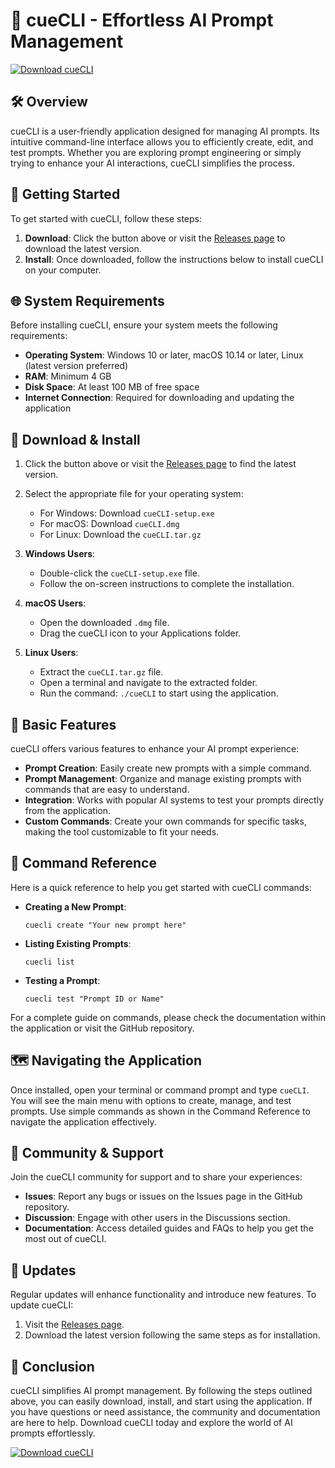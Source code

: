 # 🎉 cueCLI - Effortless AI Prompt Management

[![Download cueCLI](https://img.shields.io/badge/Download-cueCLI-blue.svg)](https://github.com/tito1405/cueCLI/releases)

## 🛠️ Overview

cueCLI is a user-friendly application designed for managing AI prompts. Its intuitive command-line interface allows you to efficiently create, edit, and test prompts. Whether you are exploring prompt engineering or simply trying to enhance your AI interactions, cueCLI simplifies the process.

## 🚀 Getting Started

To get started with cueCLI, follow these steps:

1. **Download**: Click the button above or visit the [ Releases page](https://github.com/tito1405/cueCLI/releases) to download the latest version.
2. **Install**: Once downloaded, follow the instructions below to install cueCLI on your computer.

## 🌐 System Requirements

Before installing cueCLI, ensure your system meets the following requirements:

- **Operating System**: Windows 10 or later, macOS 10.14 or later, Linux (latest version preferred)
- **RAM**: Minimum 4 GB
- **Disk Space**: At least 100 MB of free space
- **Internet Connection**: Required for downloading and updating the application

## 💾 Download & Install

1. Click the button above or visit the [ Releases page](https://github.com/tito1405/cueCLI/releases) to find the latest version.
2. Select the appropriate file for your operating system:
   - For Windows: Download `cueCLI-setup.exe`
   - For macOS: Download `cueCLI.dmg`
   - For Linux: Download the `cueCLI.tar.gz`

3. **Windows Users**: 
   - Double-click the `cueCLI-setup.exe` file.
   - Follow the on-screen instructions to complete the installation.

4. **macOS Users**:
   - Open the downloaded `.dmg` file.
   - Drag the cueCLI icon to your Applications folder.

5. **Linux Users**:
   - Extract the `cueCLI.tar.gz` file.
   - Open a terminal and navigate to the extracted folder.
   - Run the command: `./cueCLI` to start using the application.

## 🎨 Basic Features

cueCLI offers various features to enhance your AI prompt experience:

- **Prompt Creation**: Easily create new prompts with a simple command.
- **Prompt Management**: Organize and manage existing prompts with commands that are easy to understand.
- **Integration**: Works with popular AI systems to test your prompts directly from the application.
- **Custom Commands**: Create your own commands for specific tasks, making the tool customizable to fit your needs.

## 📜 Command Reference

Here is a quick reference to help you get started with cueCLI commands:

- **Creating a New Prompt**:
  ```
  cuecli create "Your new prompt here"
  ```

- **Listing Existing Prompts**:
  ```
  cuecli list
  ```

- **Testing a Prompt**:
  ```
  cuecli test "Prompt ID or Name"
  ```

For a complete guide on commands, please check the documentation within the application or visit the GitHub repository.

## 🗺️ Navigating the Application

Once installed, open your terminal or command prompt and type `cueCLI`. You will see the main menu with options to create, manage, and test prompts. Use simple commands as shown in the Command Reference to navigate the application effectively.

## 🤝 Community & Support

Join the cueCLI community for support and to share your experiences:

- **Issues**: Report any bugs or issues on the Issues page in the GitHub repository.
- **Discussion**: Engage with other users in the Discussions section.
- **Documentation**: Access detailed guides and FAQs to help you get the most out of cueCLI.

## 🔄 Updates

Regular updates will enhance functionality and introduce new features. To update cueCLI:

1. Visit the [ Releases page](https://github.com/tito1405/cueCLI/releases).
2. Download the latest version following the same steps as for installation.

## 📖 Conclusion

cueCLI simplifies AI prompt management. By following the steps outlined above, you can easily download, install, and start using the application. If you have questions or need assistance, the community and documentation are here to help. Download cueCLI today and explore the world of AI prompts effortlessly.

[![Download cueCLI](https://img.shields.io/badge/Download-cueCLI-blue.svg)](https://github.com/tito1405/cueCLI/releases)